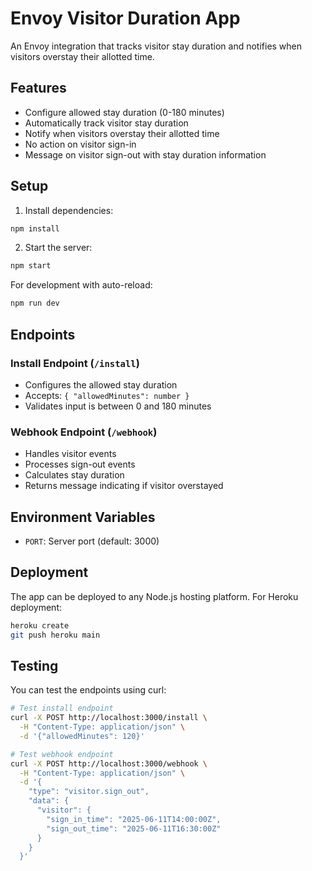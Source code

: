 # Envoy Visitor Duration App

An Envoy integration that tracks visitor stay duration and notifies when visitors overstay their allotted time.

## Features

- Configure allowed stay duration (0-180 minutes)
- Automatically track visitor stay duration
- Notify when visitors overstay their allotted time
- No action on visitor sign-in
- Message on visitor sign-out with stay duration information

## Setup

1. Install dependencies:
```bash
npm install
```

2. Start the server:
```bash
npm start
```

For development with auto-reload:
```bash
npm run dev
```

## Endpoints

### Install Endpoint (`/install`)
- Configures the allowed stay duration
- Accepts: `{ "allowedMinutes": number }`
- Validates input is between 0 and 180 minutes

### Webhook Endpoint (`/webhook`)
- Handles visitor events
- Processes sign-out events
- Calculates stay duration
- Returns message indicating if visitor overstayed

## Environment Variables

- `PORT`: Server port (default: 3000)

## Deployment

The app can be deployed to any Node.js hosting platform. For Heroku deployment:

```bash
heroku create
git push heroku main
```

## Testing

You can test the endpoints using curl:

```bash
# Test install endpoint
curl -X POST http://localhost:3000/install \
  -H "Content-Type: application/json" \
  -d '{"allowedMinutes": 120}'

# Test webhook endpoint
curl -X POST http://localhost:3000/webhook \
  -H "Content-Type: application/json" \
  -d '{
    "type": "visitor.sign_out",
    "data": {
      "visitor": {
        "sign_in_time": "2025-06-11T14:00:00Z",
        "sign_out_time": "2025-06-11T16:30:00Z"
      }
    }
  }'
```

